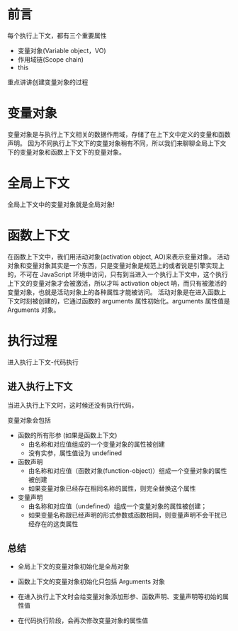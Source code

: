  
# 前言
每个执行上下文，都有三个重要属性
* 变量对象(Variable object，VO)
* 作用域链(Scope chain)
* this

重点讲讲创建变量对象的过程
# 变量对象
变量对象是与执行上下文相关的数据作用域，存储了在上下文中定义的变量和函数声明。
因为不同执行上下文下的变量对象稍有不同，所以我们来聊聊全局上下文下的变量对象和函数上下文下的变量对象。

# 全局上下文
全局上下文中的变量对象就是全局对象!
# 函数上下文
在函数上下文中，我们用活动对象(activation object, AO)来表示变量对象。
活动对象和变量对象其实是一个东西，只是变量对象是规范上的或者说是引擎实现上的，不可在 JavaScript 环境中访问，只有到当进入一个执行上下文中，这个执行上下文的变量对象才会被激活，所以才叫 activation object 呐，而只有被激活的变量对象，也就是活动对象上的各种属性才能被访问。
活动对象是在进入函数上下文时刻被创建的，它通过函数的 arguments 属性初始化。arguments 属性值是 Arguments 对象。
# 执行过程
进入执行上下文-代码执行
## 进入执行上下文
当进入执行上下文时，这时候还没有执行代码，

变量对象会包括
* 函数的所有形参 (如果是函数上下文)
  * 由名称和对应值组成的一个变量对象的属性被创建
  * 没有实参，属性值设为 undefined
* 函数声明
  * 由名称和对应值（函数对象(function-object)）组成一个变量对象的属性被创建
  * 如果变量对象已经存在相同名称的属性，则完全替换这个属性
* 变量声明
  * 由名称和对应值（undefined）组成一个变量对象的属性被创建；
  * 如果变量名称跟已经声明的形式参数或函数相同，则变量声明不会干扰已经存在的这类属性  

## 总结
* 全局上下文的变量对象初始化是全局对象

* 函数上下文的变量对象初始化只包括 Arguments 对象

* 在进入执行上下文时会给变量对象添加形参、函数声明、变量声明等初始的属性值

* 在代码执行阶段，会再次修改变量对象的属性值